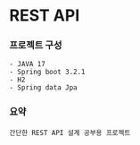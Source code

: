 # REST API
### 프로젝트 구성
    - JAVA 17
    - Spring boot 3.2.1
    - H2
    - Spring data Jpa
### 요약
    간단한 REST API 설계 공부용 프로젝트